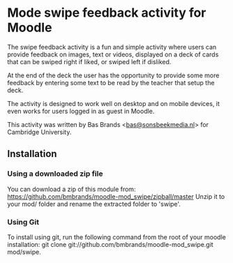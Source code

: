 # Mode swipe feedback activity for Moodle

The swipe feedback activity is a fun and simple activity where users can provide feedback on images, text or videos, displayed on a deck of cards that can be swiped right if liked, or swiped left if disliked.

At the end of the deck the user has the opportunity to provide some more feedback by entering some text to be read by the teacher that setup the deck.

The activity is designed to work well on desktop and on mobile devices, it even works for users logged in as guest in Moodle.

This activity was written by Bas Brands \<bas@sonsbeekmedia.nl\> for Cambridge University.

## Installation

### Using a downloaded zip file
You can download a zip of this module from: https://github.com/bmbrands/moodle-mod_swipe/zipball/master
Unzip it to your mod/ folder and rename the extracted folder to 'swipe'.

### Using Git
To install using git, run the following command from the root of your moodle installation:
git clone git://github.com/bmbrands/moodle-mod_swipe.git mod/swipe.